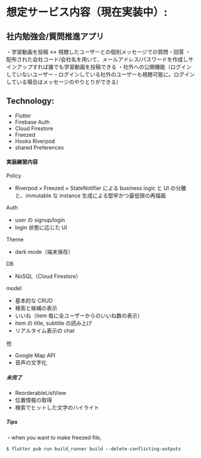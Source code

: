 # 想定サービス内容（現在実装中）:

## 社内勉強会/質問推進アプリ

・学習動画を投稿 ↔ 視聴したユーザーとの個別メッセージでの質問・回答
・配布された会社コード/会社名を用いて、メールアドレス/パスワードを作成しサインアップすれば誰でも学習動画を投稿できる
・社外への公開機能（ログインしていないユーザー・ログインしている社外のユーザーも視聴可能に。ログインしている場合はメッセージのやりとりができる）

## Technology:

- Flutter
- Firebase Auth
- Cloud Firestore
- Freezed
- Hooks Riverpod
- shared Preferences

#### 実装練習内容

Policy

- Riverpod × Freezed × StateNotifier による business logic と UI の分離と、immutable な instance 生成による堅牢かつ最低限の再描画

Auth

- user の signup/login
- login 状態に応じた UI

Theme

- dark mode（端末保存）

DB

- NoSQL（Cloud Firestore）

model

- 基本的な CRUD
- 検索と候補の表示
- いいね（item 毎に全ユーザーからのいいね数の表示）
- item の title, subtitle の読み上げ
- リアルタイム表示の chat

他

- Google Map API
- 音声の文字化

##### 未完了

- ReorderableListView
- 位置情報の取得
- 検索でヒットした文字のハイライト

##### Tips

・when you want to make freezed file,

```
$ flutter pub run build_runner build --delete-conflicting-outputs
```
